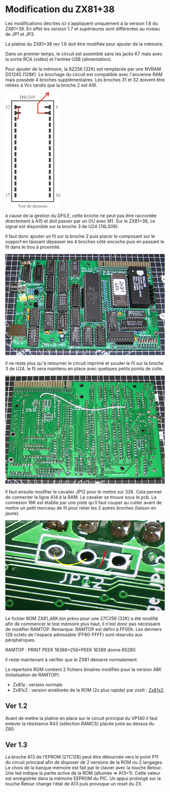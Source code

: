 # Modification du ZX81+38

Les modifications décrites ici s'appliquent uniquement à la version 1.6 du ZX81+38. En effet les version 1.7 et supérieures sont différentes au niveau de JP1 et JP3.

La platine du ZX81+38 rev 1.6 doit être modifiée pour ajouter de la mémoire.

Dans un premier temps, le circuit est assemblé sans les jacks K7 mais avec la sortie RCA (vidéo) et l'entrée USB (alimentation).

Pour ajouter de la mémoire, la 62256 (32K) est remplacée par une NVRAM DS1245 (128K). Le brochage du circuit est compatible avec l'ancienne RAM mais possède 4 broches supplémentaires. Les broches 31 et 32 doivent être reliées à Vcc tandis que la broche 2 est A16.

![Modif_DS1245](./modif_DS1245.jpg?raw=true "Optional Title")


à cause de la gestion du DFILE, cette broche ne peut pas être raccordée directement à A15 et doit passer par un OU avec M1.
Sur le ZX81+38, ce signal est disponible sur la broche 3 de U24 (74LS08).

Il faut donc ajouter un fil sur la broche 2 puis placer le composant sur le support en laissant dépasser les 4 broches côté encoche puis en passant le fil dans le trou à proximité.


![ZX81+38_Front](./ZX81_Front.jpg?raw=true "Optional Title")

Il ne reste plus qu'à retourner le circuit imprimé et souder le fil sur la broche 3 de U24. le fil sera maintenu en place avec quelques petits points de colle.

![ZX81+38_Back](./ZX81_back.jpg?raw=true "Optional Title")

Il faut ensuite modifier le cavalier JP12 pour le mettre sur 32K. Cela permet de connecter la ligne A14 à la RAM.
Le cavalier se trouve sous le pcb. La connexion 16K est établie par une piste qu'il faut couper au cutter avant de mettre un petit morceau de fil pour relier les 2 autres broches (liaison en jaune).

![ZX81+_modif](./modif_ZX81.jpg?raw=true "Optional Title")

Le fichier ROM ZX81_48K.bin prévu pour une 27C256 (32K) a été modifié afin de commencer le test mémoire plus haut, il n'est donc pas nécessaire de modifier RAMTOP.
Remarque: RAMTOP est défini à FF00h. Les derniers 128 octets de l'espace adressable (FF80-FFFF) sont réservés aux périphériques.

RAMTOP : PRINT PEEK 16388+256*PEEK 16389 donne 65280


Il reste maintenant à vérifier que le ZX81 démarre normalement.

Le répertoire ROM contient 2 fichiers binaires modifiés pour la version 48K (initalisation de RAMTOP):
- Zx81a : version normale
- Zx81x2 : version améliorée de la ROM (2x plus rapide) par zsolt : [Zx81x2](https://www.sinclairzxworld.com/viewtopic.php?f=5&t=2986).

## Ver 1.2
Avant de mettre la platine en place sur le circuit principal du VP140 il faut enlever la résistance R43 (sélection RAMCS) placée juste au dessus du Z80.

## Ver 1.3
La broche A13 de l'EPROM (27C128) peut être détournée vers le point P11 du circuit principal afin de disposer de 2 versions de la ROM ou 2 langages.
Le choix de la banque mémoire est fait par le clavier avec la touche Retour. Une led indique la partie active de la ROM (allumée => A13=1). Cette valeur est enregistrée dans la mémoire EEPROM du PIC.
Un appui prolongé sur la touche Retour change l'état de A13 puis provoque un reset du ZX.








